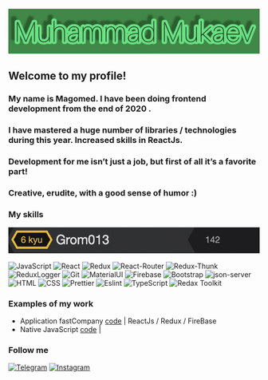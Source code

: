 [![Header](https://github.com/Grom013/Grom013/blob/main/assets/photo_2021-12-13_21-28-00.jpg)]()

## Welcome to my profile!

### My name is Magomed. I have been doing frontend development from the end of 2020 .

### I have mastered a huge number of libraries / technologies during this year. Increased skills in ReactJs.

### Development for me isn’t just a job, but first of all it’s a favorite part!

### Creative, erudite, with a good sense of humor :)

### My skills

[![CodeWars](https://raw.githubusercontent.com/Grom013/Grom013/main/assets/%D0%A1%D0%BD%D0%B8%D0%BC%D0%BE%D0%BA%20%D1%8D%D0%BA%D1%80%D0%B0%D0%BD%D0%B0%202022-12-11%20%D0%B2%2000.19.05.png)](https://www.codewars.com/users/Grom013)

![JavaScript](https://img.shields.io/badge/-JavaScript-266132?style=for-the-badge&logo=JavaScript&logocolor=E9D54D)
![React](https://img.shields.io/badge/-React-266132?style=for-the-badge&logo=React&logocolor=E9D54D)
![Redux](https://img.shields.io/badge/-Redux-266132?style=for-the-badge&logo=Redux&logocolor=E9D54D)
![React-Router](https://img.shields.io/badge/React_Router-266132?style=for-the-badge&logo=react-router)
![Redux-Thunk](https://img.shields.io/badge/Redux_Thunk-266132?style=for-the-badge&logo=redux-thunk)
![ReduxLogger](https://img.shields.io/badge/-Redux_Logger-266132?style=for-the-badge&logo=reduxLogger&logocolor=E9D54D)
![Git](https://img.shields.io/badge/Git-266132?style=for-the-badge&logo=git)
![MaterialUI](https://img.shields.io/badge/-Material_UI-266132?style=for-the-badge&logo=MaterialUI&logocolor=E9D54D)
![Firebase](https://img.shields.io/badge/-Firebase-266132?style=for-the-badge&logo=Firebase&logocolor=E9D54D)
![Bootstrap](https://img.shields.io/badge/-Bootstrap-266132?style=for-the-badge&logo=Bootstrap&logocolor=E9D54D)
![json-server](https://img.shields.io/badge/-json_server-266132?style=for-the-badge&logo=jsonServer&logocolor=E9D54D)
![HTML](https://img.shields.io/badge/HTML-266132?style=for-the-badge&logo=HTML5)
![CSS](https://img.shields.io/badge/CSS-266132?style=for-the-badge&logo=css3)
![Prettier](https://img.shields.io/badge/Prettier-266132?style=for-the-badge&logo=prettier)
![Eslint](https://img.shields.io/badge/-eslint-266132?style=for-the-badge&logo=esLint&logocolor=E9D54D)
![TypeScript](https://camo.githubusercontent.com/58db00572372d3016d45274a096a318c1f0a27d186db0b5903dcaef409c8dca0/68747470733a2f2f696d672e736869656c64732e696f2f62616467652f2d547970655363726970742d3236363133323f7374796c653d666f722d7468652d6261646765266c6f676f3d54797065536372697074266c6f676f636f6c6f723d453944353444)
![Redax Toolkit](https://camo.githubusercontent.com/ff6d1c5813eb1bcd5910358bbf2ca5f842223bf1bcac06d11c1da2d120ac6b56/68747470733a2f2f696d672e736869656c64732e696f2f62616467652f52656475785f546f6f6c6b69742d3236363133323f7374796c653d666f722d7468652d6261646765266c6f676f3d72656475782d546f6f6c6b6974)

### Examples of my work

- Application fastCompany [code](https://github.com/Grom013/my-company) | ReactJs / Redux / FireBase
- Native JavaScript [code](https://github.com/Grom013/JsSimpleCode) |

### Follow me

[![Telegram](https://img.shields.io/badge/Telegram-red?style=social&logo=telegram)](https://teleg.run/mvl013)
[![Instagram](https://img.shields.io/badge/Instagram-red?style=social&logo=instagram)](https://instagram.com/m_mukaev77?utm_medium=copy_link)
